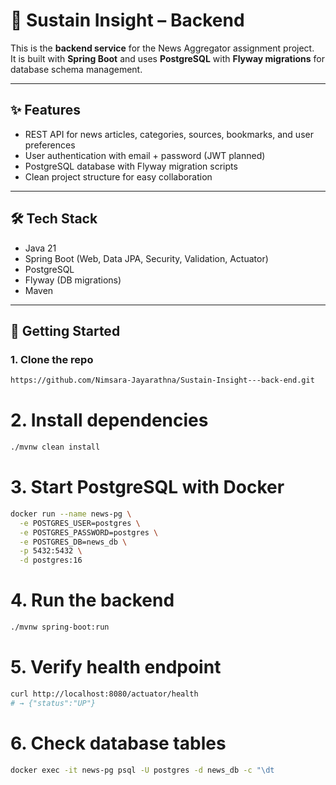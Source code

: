 # 📰 Sustain Insight – Backend

This is the **backend service** for the News Aggregator assignment project.  
It is built with **Spring Boot** and uses **PostgreSQL** with **Flyway migrations** for database schema management.

---

## ✨ Features
- REST API for news articles, categories, sources, bookmarks, and user preferences
- User authentication with email + password (JWT planned)
- PostgreSQL database with Flyway migration scripts
- Clean project structure for easy collaboration

---

## 🛠 Tech Stack
- Java 21
- Spring Boot (Web, Data JPA, Security, Validation, Actuator)
- PostgreSQL
- Flyway (DB migrations)
- Maven

---

## 🚀 Getting Started

### 1. Clone the repo
```bash
https://github.com/Nimsara-Jayarathna/Sustain-Insight---back-end.git
```


# 2. Install dependencies
```bash
./mvnw clean install
```


# 3. Start PostgreSQL with Docker
```bash
docker run --name news-pg \
  -e POSTGRES_USER=postgres \
  -e POSTGRES_PASSWORD=postgres \
  -e POSTGRES_DB=news_db \
  -p 5432:5432 \
  -d postgres:16
```

# 4. Run the backend
```bash
./mvnw spring-boot:run
```


# 5. Verify health endpoint
```bash
curl http://localhost:8080/actuator/health
# → {"status":"UP"}
```
# 6. Check database tables
```bash
docker exec -it news-pg psql -U postgres -d news_db -c "\dt
```
